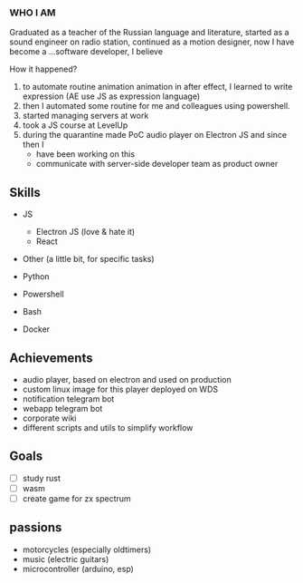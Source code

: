### WHO I AM

Graduated as a teacher of the Russian language and literature,
started as a sound engineer on radio station,
continued as a motion designer,
now I have become a ...software developer, I believe

How it happened? 

1. to automate routine animation animation in after effect, I learned to write expression (AE use JS as expression language)
2. then I automated some routine for me and colleagues using powershell.
3. started managing servers at work
4. took a JS course at LevelUp
5. during the quarantine made PoC audio player on Electron JS and since then I
    - have been working on this
    - communicate with server-side developer team as product owner


## Skills

- JS
    - Electron JS (love & hate it)
    - React

- Other (a little bit, for specific tasks)
- Python 
- Powershell
- Bash
- Docker

## Achievements

- audio player, based on electron and used on production
- custom linux image for this player deployed on WDS
- notification telegram bot
- webapp telegram bot 
- corporate wiki
- different scripts and utils to simplify workflow

## Goals

- [ ] study rust
- [ ] wasm
- [ ] create game for zx spectrum

## passions

- motorcycles (especially oldtimers)
- music (electric guitars)
- microcontroller (arduino, esp)

